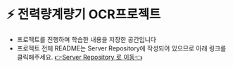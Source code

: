 # ⚡ 전력량계량기 OCR프로젝트
- 프로젝트를 진행하며 학습한 내용을 저장한 공간입니다
- 프로젝트 전체 README는 Server Repository에 작성되어 있으므로 아래 링크를 클릭해주세요.
[👉Server Repository 로 이동👈](https://github.com/2SEHI/ElectricityOCRServer)
